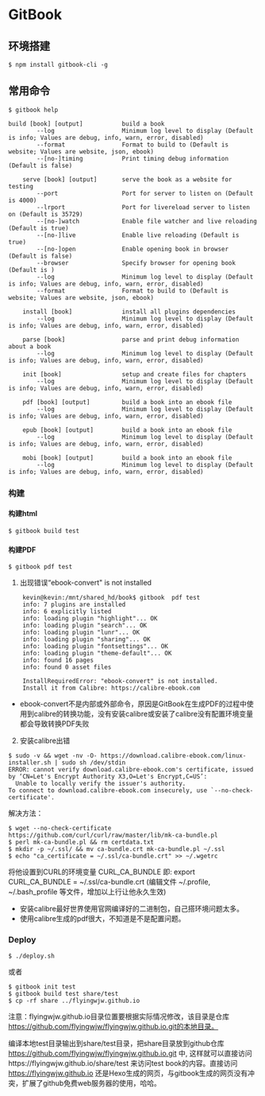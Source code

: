 # GitBook

## 环境搭建

```
$ npm install gitbook-cli -g
```

## 常用命令

```
$ gitbook help

build [book] [output]           build a book
        --log                   Minimum log level to display (Default is info; Values are debug, info, warn, error, disabled)
        --format                Format to build to (Default is website; Values are website, json, ebook)
        --[no-]timing           Print timing debug information (Default is false)

    serve [book] [output]       serve the book as a website for testing
        --port                  Port for server to listen on (Default is 4000)
        --lrport                Port for livereload server to listen on (Default is 35729)
        --[no-]watch            Enable file watcher and live reloading (Default is true)
        --[no-]live             Enable live reloading (Default is true)
        --[no-]open             Enable opening book in browser (Default is false)
        --browser               Specify browser for opening book (Default is )
        --log                   Minimum log level to display (Default is info; Values are debug, info, warn, error, disabled)
        --format                Format to build to (Default is website; Values are website, json, ebook)

    install [book]              install all plugins dependencies
        --log                   Minimum log level to display (Default is info; Values are debug, info, warn, error, disabled)

    parse [book]                parse and print debug information about a book
        --log                   Minimum log level to display (Default is info; Values are debug, info, warn, error, disabled)

    init [book]                 setup and create files for chapters
        --log                   Minimum log level to display (Default is info; Values are debug, info, warn, error, disabled)

    pdf [book] [output]         build a book into an ebook file
        --log                   Minimum log level to display (Default is info; Values are debug, info, warn, error, disabled)

    epub [book] [output]        build a book into an ebook file
        --log                   Minimum log level to display (Default is info; Values are debug, info, warn, error, disabled)

    mobi [book] [output]        build a book into an ebook file
        --log                   Minimum log level to display (Default is info; Values are debug, info, warn, error, disabled)
```
### 构建
#### 构建html
```
$ gitbook build test
```

#### 构建PDF
```
$ gitbook pdf test
```

1. 出现错误“ebook-convert" is not installed

```
    kevin@kevin:/mnt/shared_hd/book$ gitbook  pdf test
    info: 7 plugins are installed 
    info: 6 explicitly listed 
    info: loading plugin "highlight"... OK 
    info: loading plugin "search"... OK 
    info: loading plugin "lunr"... OK 
    info: loading plugin "sharing"... OK 
    info: loading plugin "fontsettings"... OK 
    info: loading plugin "theme-default"... OK 
    info: found 16 pages 
    info: found 0 asset files 

    InstallRequiredError: "ebook-convert" is not installed.
    Install it from Calibre: https://calibre-ebook.com
```
* ebook-convert不是内部或外部命令，原因是GitBook在生成PDF的过程中使用到calibre的转换功能，没有安装calibre或安装了calibre没有配置环境变量都会导致转换PDF失败

2. 安装calibre出错
```
$ sudo -v && wget -nv -O- https://download.calibre-ebook.com/linux-installer.sh | sudo sh /dev/stdin
ERROR: cannot verify download.calibre-ebook.com's certificate, issued by ‘CN=Let's Encrypt Authority X3,O=Let's Encrypt,C=US’:
  Unable to locally verify the issuer's authority.
To connect to download.calibre-ebook.com insecurely, use `--no-check-certificate'.
```

解决方法：
```
$ wget --no-check-certificate https://github.com/curl/curl/raw/master/lib/mk-ca-bundle.pl
$ perl mk-ca-bundle.pl && rm certdata.txt
$ mkdir -p ~/.ssl/ && mv ca-bundle.crt mk-ca-bundle.pl ~/.ssl
$ echo "ca_certificate = ~/.ssl/ca-bundle.crt" >> ~/.wgetrc
```
将他设置到CURL的环境变量 CURL_CA_BUNDLE 即:
export CURL_CA_BUNDLE = ~/.ssl/ca-bundle.crt
(编辑文件 ~/.profile, ~/.bash_profile 等文件，增加以上行让他永久生效)

* 安装calibre最好世界使用官网编译好的二进制包，自己搭环境问题太多。
* 使用calibre生成的pdf很大，不知道是不是配置问题。

### Deploy

```
$ ./deploy.sh
```

或者

```
$ gitbook init test
$ gitbook build test share/test
$ cp -rf share ../flyingwjw.github.io
```
注意：flyingwjw.github.io目录位置要根据实际情况修改，该目录是仓库 https://github.com/flyingwjw/flyingwjw.github.io.git的本地目录。

编译本地test目录输出到share/test目录，把share目录放到github仓库 https://github.com/flyingwjw/flyingwjw.github.io.git 中, 这样就可以直接访问https://flyingwjw.github.io/share/test 来访问test book的内容。直接访问 https://flyingwjw.github.io 还是Hexo生成的网页，与gitbook生成的网页没有冲突，扩展了github免费web服务器的使用，哈哈。

